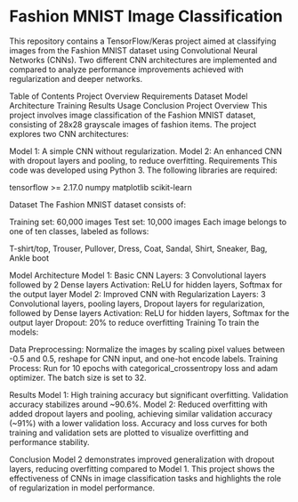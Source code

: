 # Fashion MNIST Image Classification

This repository contains a TensorFlow/Keras project aimed at classifying images from the Fashion MNIST dataset using Convolutional Neural Networks (CNNs). Two different CNN architectures are implemented and compared to analyze performance improvements achieved with regularization and deeper networks.

Table of Contents
Project Overview
Requirements
Dataset
Model Architecture
Training
Results
Usage
Conclusion
Project Overview
This project involves image classification of the Fashion MNIST dataset, consisting of 28x28 grayscale images of fashion items. The project explores two CNN architectures:

Model 1: A simple CNN without regularization.
Model 2: An enhanced CNN with dropout layers and pooling, to reduce overfitting.
Requirements
This code was developed using Python 3. The following libraries are required:

tensorflow >= 2.17.0
numpy
matplotlib
scikit-learn

Dataset
The Fashion MNIST dataset consists of:

Training set: 60,000 images
Test set: 10,000 images
Each image belongs to one of ten classes, labeled as follows:

T-shirt/top, Trouser, Pullover, Dress, Coat, Sandal, Shirt, Sneaker, Bag, Ankle boot

Model Architecture
Model 1: Basic CNN
Layers: 3 Convolutional layers followed by 2 Dense layers
Activation: ReLU for hidden layers, Softmax for the output layer
Model 2: Improved CNN with Regularization
Layers: 3 Convolutional layers, pooling layers, Dropout layers for regularization, followed by Dense layers
Activation: ReLU for hidden layers, Softmax for the output layer
Dropout: 20% to reduce overfitting
Training
To train the models:

Data Preprocessing: Normalize the images by scaling pixel values between -0.5 and 0.5, reshape for CNN input, and one-hot encode labels.
Training Process: Run for 10 epochs with categorical_crossentropy loss and adam optimizer. The batch size is set to 32.

Results
Model 1: High training accuracy but significant overfitting. Validation accuracy stabilizes around ~90.6%.
Model 2: Reduced overfitting with added dropout layers and pooling, achieving similar validation accuracy (~91%) with a lower validation loss.
Accuracy and loss curves for both training and validation sets are plotted to visualize overfitting and performance stability.

Conclusion
Model 2 demonstrates improved generalization with dropout layers, reducing overfitting compared to Model 1. This project shows the effectiveness of CNNs in image classification tasks and highlights the role of regularization in model performance.

